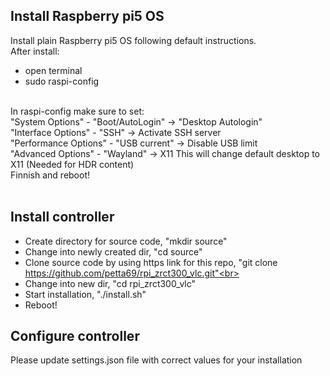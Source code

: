 ## Install Raspberry pi5 OS <br>
Install plain Raspberry pi5 OS following default instructions.<br>
After install:<br>
* open terminal<br>
* sudo raspi-config<br>
<br>
In raspi-config make sure to set:<br>
"System Options" - "Boot/AutoLogin" -> "Desktop Autologin"<br>
"Interface Options" - "SSH" -> Activate SSH server<br>
"Performance Options" - "USB current" -> Disable USB limit<br>
"Advanced Options" - "Wayland" -> X11 This will change default desktop to X11 (Needed for HDR content)<br>
Finnish and reboot!<br>
<br>

## Install controller<br>
- Create directory for source code, "mkdir source"<br>
- Change into newly created dir, "cd source"<br>
- Clone source code by using https link for this repo, "git clone https://github.com/petta69/rpi_zrct300_vlc.git"<br>
- Change into new dir, "cd rpi_zrct300_vlc"<br>
- Start installation, "./install.sh"<br>
- Reboot!<br>

## Configure controller
Please update settings.json file with correct values for your installation<br>



